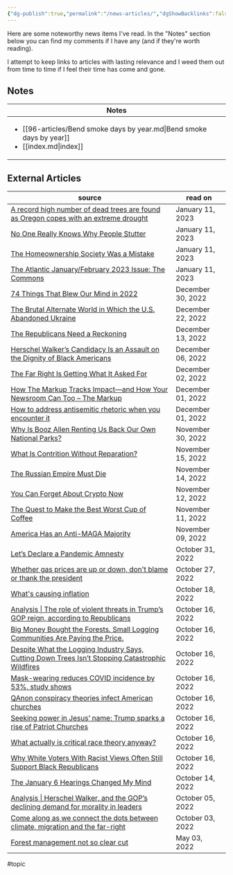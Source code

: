 ```yaml
---
{"dg-publish":true,"permalink":"/news-articles/","dgShowBacklinks":false}
---
```



Here are some noteworthy news items I've read. In the "Notes" section below you can find my comments if I have any (and if they're worth reading).

I attempt to keep links to articles with lasting relevance and I weed them out from time to time if I feel their time has come and gone.

## Notes

| Notes                                                                                                               |
| ------------------------------------------------------------------------------------------------------------------- |
| <ul><li>[[96-articles/Bend smoke days by year.md\\|Bend smoke days by year]]</li><li>[[index.md\\|index]]</li></ul> |


## External Articles

| source                                                                                                                                                                                                                                                                     | read on           |
| -------------------------------------------------------------------------------------------------------------------------------------------------------------------------------------------------------------------------------------------------------------------------- | ----------------- |
| [A record high number of dead trees are found as Oregon copes with an extreme drought](https://www.npr.org/2022/12/20/1143532629/oregon-megadrought-dead-fir-trees-forest-service-aerial-survey)                                                                           | January 11, 2023  |
| [No One Really Knows Why People Stutter](https://www.theatlantic.com/ideas/archive/2023/01/stuttering-life-on-delay-book-speech-therapy/672691/?utm_source=feed)                                                                                                           | January 11, 2023  |
| [The Homeownership Society Was a Mistake](https://www.theatlantic.com/newsletters/archive/2022/12/homeownership-real-estate-investment-renting/672511/?utm_source=feed)                                                                                                    | January 11, 2023  |
| [The Atlantic January/February 2023 Issue: The Commons](https://www.theatlantic.com/magazine/archive/2023/01/the-commons/672223/?utm_source=feed)                                                                                                                          | January 11, 2023  |
| [74 Things That Blew Our Mind in 2022](https://www.theatlantic.com/science/archive/2022/12/the-science-facts-that-blew-our-mind-2022/672603/)                                                                                                                              | December 30, 2022 |
| [The Brutal Alternate World in Which the U.S. Abandoned Ukraine](https://www.theatlantic.com/ideas/archive/2022/12/zelensky-congress-speech-us-ukraine-support/672547/?utm_source=feed)                                                                                    | December 22, 2022 |
| [The Republicans Need a Reckoning](https://www.theatlantic.com/newsletters/archive/2022/12/the-republicans-need-a-reckoning/672452/?utm_source=feed)                                                                                                                       | December 13, 2022 |
| [​​​​​​​Herschel Walker’s Candidacy Is an Assault on the Dignity of Black Americans](https://www.theatlantic.com/ideas/archive/2022/12/herschel-walker-georgia-black-americans/672373/?utm_source=feed)                                                                    | December 06, 2022 |
| [The Far Right Is Getting What It Asked For](https://www.theatlantic.com/technology/archive/2022/12/far-right-extremist-rhetoric-media-free-speech/672339/?utm_source=feed)                                                                                                | December 02, 2022 |
| [How The Markup Tracks Impact—and How Your Newsroom Can Too – The Markup](https://themarkup.org/levelup/2022/12/01/how-the-markup-tracks-impact-and-how-your-newsroom-can-too)                                                                                             | December 01, 2022 |
| [How to address antisemitic rhetoric when you encounter it](https://www.npr.org/2022/12/01/1139929829/how-to-address-antisemitic-rhetoric-when-you-encounter-it)                                                                                                           | December 01, 2022 |
| [Why Is Booz Allen Renting Us Back Our Own National Parks?](https://mattstoller.substack.com/p/why-is-booz-allen-renting-us-back)                                                                                                                                          | November 30, 2022 |
| [What Is Contrition Without Reparation?](https://www.theatlantic.com/newsletters/archive/2022/11/monuments-to-the-unthinkable/672127/?utm_source=feed)                                                                                                                     | November 15, 2022 |
| [The Russian Empire Must Die](https://www.theatlantic.com/magazine/archive/2022/12/putin-russia-must-lose-ukraine-war-imperial-future/671891/?utm_source=feed)                                                                                                             | November 14, 2022 |
| [You Can Forget About Crypto Now](https://www.theatlantic.com/technology/archive/2022/11/sam-bankman-fried-bankruptcy-crypto-ftx/672104/)                                                                                                                                  | November 12, 2022 |
| [The Quest to Make the Best Worst Cup of Coffee](https://www.theatlantic.com/science/archive/2022/11/vietnam-robusta-coffee-revolution-climate-change/672079/?utm_source=feed)                                                                                             | November 11, 2022 |
| [America Has an Anti-MAGA Majority](https://www.theatlantic.com/ideas/archive/2022/11/america-has-anti-maga-majority/672047/)                                                                                                                                              | November 09, 2022 |
| [Let’s Declare a Pandemic Amnesty](https://www.theatlantic.com/ideas/archive/2022/10/covid-response-forgiveness/671879/?utm_source=feed)                                                                                                                                   | October 31, 2022  |
| [Whether gas prices are up or down, don't blame or thank the president](https://www.npr.org/2022/10/27/1131675651/gas-prices-oil-fuel-rising-president)                                                                                                                    | October 27, 2022  |
| [What's causing inflation](https://www.npr.org/2022/06/27/1107961501/whats-causing-inflation)                                                                                                                                                                              | October 18, 2022  |
| [Analysis \| The role of violent threats in Trump’s GOP reign, according to Republicans](https://www.washingtonpost.com/politics/2021/12/11/republicans-repeatedly-point-violent-threats-key-trumps-gop-rein/?utm_source=rss&utm_medium=referral&utm_campaign=wp_politics) | October 16, 2022  |
| [Big Money Bought the Forests. Small Logging Communities Are Paying the Price.](https://features.propublica.org/oregon-timber/severance-tax-cut-wall-street-private-logging-companies/#965774)                                                                             | October 16, 2022  |
| [Despite What the Logging Industry Says, Cutting Down Trees Isn’t Stopping Catastrophic Wildfires](https://www.propublica.org/article/despite-what-the-logging-industry-says-cutting-down-trees-isnt-stopping-catastrophic-wildfires)                                      | October 16, 2022  |
| [Mask-wearing reduces COVID incidence by 53%, study shows](https://www.axios.com/2021/11/18/covid-spread-mask-wearing-incidence-study)                                                                                                                                     | October 16, 2022  |
| [QAnon conspiracy theories infect American churches](https://www.axios.com/2021/05/31/qanon-churches-popular-religion-conspiracy-theory)                                                                                                                                   | October 16, 2022  |
| [Seeking power in Jesus’ name: Trump sparks a rise of Patriot Churches](https://www.washingtonpost.com/religion/2020/10/26/trump-christian-nationalism-patriot-church/?utm_source=rss&utm_medium=referral&utm_campaign=wp_politics)                                        | October 16, 2022  |
| [What actually is critical race theory anyway?](https://qz.com/2028059/what-is-critical-race-theory/)                                                                                                                                                                      | October 16, 2022  |
| [Why White Voters With Racist Views Often Still Support Black Republicans](https://fivethirtyeight.com/features/why-racist-white-voters-often-favor-black-republicans/)                                                                                                    | October 16, 2022  |
| [The January 6 Hearings Changed My Mind](https://www.theatlantic.com/ideas/archive/2022/10/january-6-hearings-final-change-mind/671731/)                                                                                                                                   | October 14, 2022  |
| [Analysis \| Herschel Walker, and the GOP’s declining demand for morality in leaders](https://www.washingtonpost.com/politics/2022/10/05/walker-republican-moral-politicians/?utm_source=rss&utm_medium=referral&utm_campaign=wp_politics)                                 | October 05, 2022  |
| [Come along as we connect the dots between climate, migration and the far-right](https://www.npr.org/2022/10/03/1125746902/climate-change-migration-far-right-political-extremism)                                                                                         | October 03, 2022  |
| [Forest management not so clear cut](https://www.streetroots.org/news/2021/08/17/forest-management-not-so-clear-cut)                                                                                                                                                       | May 03, 2022      |


#topic 